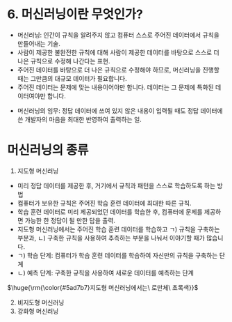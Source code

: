 # 6. 머신러닝이란 무엇인가?
- 머신러닝: 인간이 규칙을 알려주지 않고 컴퓨터 스스로 주어진 데이터에서 규칙을 만들어내는 기술.
- 사람이 제공한 불완전한 규칙에 대해 사람이 제공한 데이터를 바탕으로 스스로 더 나은 규칙으로 수정해 나간다는 표현.
- 주어진 데이터를 바탕으로 더 나은 규칙으로 수정해야 하므로, 머신러닝을 진행할 때는 그만큼의 대규모 데이터가 필요합니다.
- 주어진 데이터는 문제에 맞는 내용이어야만 합니다. 데이터는 그 문제에 특화된 데이터여야만 합니다.
* 머신러닝의 임무: 정답 데이터에 쓰여 있지 않은 내용이 입력될 때도 정답 데이터에 쓴 개발자의 마음을 최대한 반영하여 출력하는 일.

# 머신러닝의 종류
1) 지도형 머신러닝
- 미리 정답 데이터를 제공한 후, 거기에서 규칙과 패턴을 스스로 학습하도록 하는 방법
- 컴퓨터가 보유한 규칙은 주어진 학습 훈련 데이터에 최대한 따른 규칙.
- 학습 훈련 데이터로 미리 제공되었던 데이터를 학습한 후, 컴퓨터에 문제를 제공하면 가능한 한 정답이 될 만한 답을 출력.
- 지도형 머신러닝에서는 주어진 학습 훈련 데이터를 학습하고 ㄱ) 규칙을 구축하는 부분과, ㄴ) 구축한 규칙을 사용하여 추측하는 부분을 나눠서 이야기할 때가 많습니다.
- ㄱ) 학습 단계: 컴퓨터가 학습 훈련 데이터를 학습하여 자신만의 규칙을 구축하는 단계
- ㄴ) 예측 단계: 구축한 규칙을 사용하여 새로운 데이터를 예측하는 단계

<p>$\huge{\rm{\color{#5ad7b7}지도형 머신러닝에서는\ 로만체\ 초록색}}$</p>
  
2) 비지도형 머신러닝
3) 강화형 머신러닝
